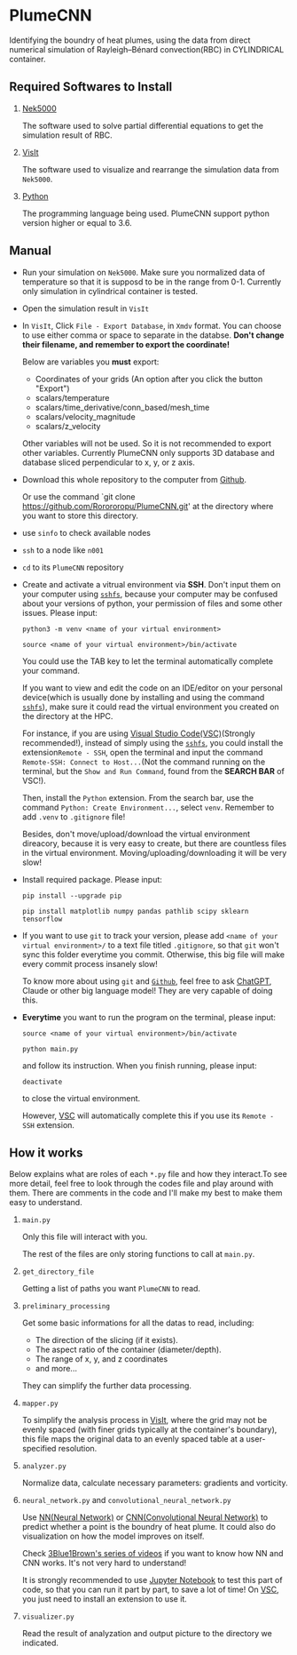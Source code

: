 # PlumeCNN

Identifying the boundry of heat plumes, using the data from direct numerical simulation of Rayleigh–Bénard convection(RBC) in CYLINDRICAL container.

## Required Softwares to Install

1. [Nek5000](https://nekx5000.mcs.anl.gov)

    The software used to solve partial differential equations to get the simulation result of RBC.

2. [VisIt](https://visit-sphinx-github-user-manual.readthedocs.io/en/v3.2.0/gui_manual/Intro/Installing_VisIt.html)

    The software used to visualize and rearrange the simulation data from `Nek5000`.

3. [Python](https://www.python.org/downloads/)

    The programming language being used. PlumeCNN support python version higher or equal to 3.6.

## Manual

- Run your simulation on `Nek5000`. Make sure you normalized data of temperature so that it is supposd to be in the range from 0-1. Currently only simulation in cylindrical container is tested.

- Open the simulation result in `VisIt`

- In `VisIt`, Click `File - Export Database`, in `Xmdv` format. You can choose to use either comma or space to separate in the databse. **Don't change their filename, and remember to export the coordinate!**

    Below are variables you **must** export:

  - Coordinates of your grids (An option after you click the button "Export")
  - scalars/temperature
  - scalars/time_derivative/conn_based/mesh_time
  - scalars/velocity_magnitude
  - scalars/z_velocity
  
  Other variables will not be used. So it is not recommended to export other variables.
  Currently PlumeCNN only supports 3D database and database sliced perpendicular to x, y, or z axis.

- Download this whole repository to the computer from [Github](https://github.com/Rorororopu/PlumeCNN).

  Or use the command `git clone <https://github.com/Rorororopu/PlumeCNN.git>' at the directory where you want to store this directory.

- use `sinfo` to check available nodes

- `ssh` to a node like `n001`

- `cd` to its `PlumeCNN` repository

- Create and activate a vitrual environment via **SSH**. Don't input them on your computer using [`sshfs`](https://osxfuse.github.io), because your computer may be confused about your versions of python, your permission of files and some other issues. Please input:

    `python3 -m venv <name of your virtual environment>`

    `source <name of your virtual environment>/bin/activate`

    You could use the TAB key to let the terminal automatically complete your command.

    If you want to view and edit the code on an IDE/editor on your personal device(which is usually done by installing and using the command [`sshfs`](https://osxfuse.github.io)), make sure it could read the virtual environment you created on the directory at the HPC.

    For instance, if you are using [Visual Studio Code(VSC)](https://code.visualstudio.com)(Strongly recommended!), instead of simply using the [`sshfs`](https://osxfuse.github.io), you could install the extension`Remote - SSH`, open the terminal and input the command `Remote-SSH: Connect to Host...`(Not the command running on the terminal, but the `Show and Run Command`, found from the **SEARCH BAR** of VSC!). 

    Then, install the `Python` extension. From the search bar, use the command `Python: Create Environment...`, select `venv`. Remember to add `.venv` to `.gitignore` file!

    Besides, don't move/upload/download the virtual environment direacory, because it is very easy to create, but there are countless files in the virtual environment. Moving/uploading/downloading it will be very slow!

- Install required package. Please input:

    `pip install --upgrade pip`

    `pip install matplotlib numpy pandas pathlib scipy sklearn tensorflow`

- If you want to use `git` to track your version, please add `<name of your virtual environment>/` to a text file titled `.gitignore`, so that `git` won't sync this folder everytime you commit. Otherwise, this big file will make every commit process insanely slow!

    To know more about using `git` and [`Github`](https://github.com), feel free to ask [ChatGPT](https://chatgpt.com), Claude or other big language model! They are very capable of doing this.

- **Everytime** you want to run the program on the terminal, please input:

    `source <name of your virtual environment>/bin/activate`

    `python main.py`

    and follow its instruction. When you finish running, please input:

    `deactivate`

    to close the virtual environment.

    However, [VSC](https://code.visualstudio.com) will automatically complete this if you use its `Remote - SSH` extension.

## How it works

Below explains what are roles of each `*.py` file and how they interact.To see more detail, feel free to look through the codes file and play around with them. There are comments in the code and I'll make my best to make them easy to understand.

1. `main.py`

    Only this file will interact with you.

    The rest of the files are only storing functions to call at `main.py`.

2. `get_directory_file`

    Getting a list of paths you want `PlumeCNN` to read.

3. `preliminary_processing`

    Get some basic informations for all the datas to read, including:
    - The direction of the slicing (if it exists).
    - The aspect ratio of the container (diameter/depth).
    - The range of x, y, and z coordinates
    - and more...

    They can simplify the further data processing.

4. `mapper.py`

    To simplify the analysis process in [VisIt](https://visit-sphinx-github-user-manual.readthedocs.io/en/v3.2.0/gui_manual/Intro/Installing_VisIt.html), where the grid may not be evenly spaced (with finer grids typically at the container's boundary), this file maps the original data to an evenly spaced table at a user-specified resolution.

5. `analyzer.py`

    Normalize data, calculate necessary parameters: gradients and vorticity.

6. `neural_network.py` and  `convolutional_neural_network.py`

    Use [NN(Neural Network)](https://en.wikipedia.org/wiki/Neural_network_(machine_learning)) or [CNN(Convolutional Neural Network)](https://en.wikipedia.org/wiki/Convolutional_neural_network) to predict whether a point is the boundry of heat plume. It could also do visualization on how the model improves on itself.

    Check [3Blue1Brown's series of videos](https://www.youtube.com/watch?v=aircAruvnKk) if you want to know how NN and CNN works. It's not very hard to understand!

    It is strongly recommended to use [Jupyter Notebook](https://jupyter.org) to test this part of code, so that you can run it part by part, to save a lot of time! On [VSC](https://code.visualstudio.com), you just need to install an extension to use it.

7. `visualizer.py`

    Read the result of analyzation and output picture to the directory we indicated.

